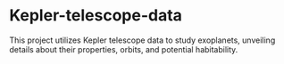 # Kepler-telescope-data
This project utilizes Kepler telescope data to study exoplanets, unveiling details about their properties, orbits, and potential habitability.
